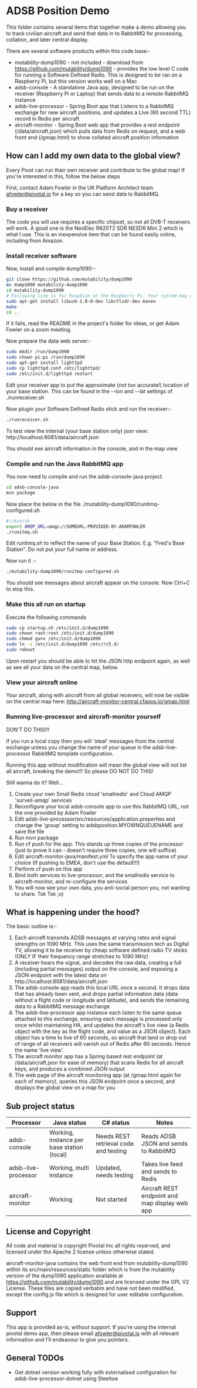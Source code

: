 # ADSB Position Demo

This folder contains several items that together make a demo allowing you to track civilian aircraft and send that data
in to RabbitMQ for processing, collation, and later central display.

There are several software products within this code base:-

- mutability-dump1090 - not included - download from https://github.com/mutability/dump1090 - provides the low level C code for running a Software Defined Radio. This is designed to be ran on a Raspberry Pi, but this version works well on a Mac
- adsb-console - A standalone Java app, designed to be run on the receiver (Raspberry Pi or Laptop) that sends data to a remote RabbitMQ instance
- adsb-live-processor - Spring Boot app that Listens to a RabbitMQ exchange for new aircraft positions, and updates a Live (60 second TTL) record in Redis per aircraft
- aircraft-monitor - Spring Boot web app that provides a rest endpoint (/data/aircraft.json) which pulls data from Redis on request, and a web front end (/gmap.html) to show collated aircraft position information

## How can I add my own data to the global view?

Every Pivot can run their own receiver and contribute to the global map! If you're interested in this, follow the below steps

First, contact Adam Fowler in the UK Platform Architect team <afowler@pivotal.io> for a key so you can send data to RabbitMQ.

### Buy a receiver

The code you will use requires a specific chipset, so not all DVB-T receivers will work. A good one is the NeoElec R820T2 SDR NESDR Mini 2 which is what I use. This is an inexpensive item that can be found easily online, including from Amazon.

### Install receiver software

Now, install and compile dump1090:-

```sh
git clone https://github.com/mutability/dump1090
mv dump1090 mutability-dump1090
cd mutability-dump1090
# Following line is for Raspbian on the Raspberry Pi. Your system may vary
sudo apt-get install libusb-1.0-0-dev librtlsdr-dev maven
make
cd ..
```

If it fails, read the README in the project's folder for ideas, or get Adam Fowler on a zoom meeting.

Now prepare the data web server:-

```sh
sudo mkdir /run/dump1090
sudo chown pi:pi /run/dump1090
sudo apt-get install lighttpd
sudo cp lighttpd.conf /etc/lighttpd/
sudo /etc/init.d/lighttpd restart
```

Edit your receiver app to put the approximate (not too accurate!) location of your base station. This can be found in the --lon and --lat settings of ./runreceiver.sh

Now plugin your Software Defined Radio stick and run the receiver:-

```sh
./runreceiver.sh
```

To test view the internal (your base station only) json view: http://localhost:8081/data/aircraft.json

You should see aircraft information in the console, and in the map view

### Compile and run the Java RabbitMQ app

You now need to compile and run the adsb-console-java project.

```sh
cd adsb-console-java
mvn package
```

Now place the below in the file ./mutability-dump1090/runitmq-configured.sh

```sh
#!/bin/sh
export AMQP_URL=amqp://SOMEURL-PROVIDED-BY-ADAMFOWLER
./runitmq.sh
```

Edit runitmq.sh to reflect the name of your Base Station. E.g. "Fred's Base Station". Do not put your full name or address.

Now run it :-

```sh
./mutability-dump1090/runitmq-configured.sh
```

You should see messages about aircraft appear on the console. Now Ctrl+C to stop this.

### Make this all run on startup

Execute the following commands

```sh
sudo cp startup.sh /etc/init.d/dump1090
sudo chown root:root /etc/init.d/dump1090
sudo chmod gu+x /etc/init.d/dump1090
sudo ln -s /etc/init.d/dump1090 /etc/rc5.d/
sudo reboot
```

Upon restart you should be able to hit the JSON http endpoint again, as well as see all your data on the central map, below.

### View your aircraft online

Your aircraft, along with aircraft from all global receivers, will now be visible on the central map here: http://aircraft-monitor-central.cfapps.io/gmap.html

### Running live-processor and aircraft-monitor yourself

DON'T DO THIS!!!

If you run a local copy then you will 'steal' messages from the central exchange unless you change the name of your queue in the adsb-live-processor RabbitMQ template configuration.

Running this app without modification will mean the global view will not list all aircraft, breaking the demo!!! So please DO NOT DO THIS!

Still wanna do it? Well...

1. Create your own Small Redis cloud 'smallredis' and Cloud AMQP 'surveil-amqp' services
1. Reconfigure your local adsb-console app to use this RabbitMQ URL, not the one provided by Adam Fowler
1. Edit adsb-live-processor/src/resources/application.properties and change the 'group' setting to adsbposition.MYOWNQUEUENAME and save the file
1. Run mvn package
1. Run cf push for the app. This stands up three copies of the processor (just to prove it can - doesn't require three copies, one will suffice)
1. Edit aircraft-monitor-java/manifest.yml To specify the app name of your choice (If pushing to EMEA, don't use the default!!!)
1. Perform cf push on this app
1. Bind both services to live-processor, and the smallredis service to aircraft-monitor, and re-configure the services
1. You will now see your own data, you anti-social person you, not wanting to share. Tsk Tsk ;o)

## What is happening under the hood?

The basic outline is:-

1. Each aircraft transmits ADSB messages at varying rates and signal strengths on 1090 MHz. This uses the same transmission tech as Digital TV, allowing it to be receiver by cheap software defined radio TV sticks (ONLY IF their frequency range stretches to 1090 MHz)
2. A receiver hears the signal, and decodes the raw data, creating a full (including partial messages) output on the console, and exposing a JSON endpoint with the latest data on http://localhost:8081/data/aircraft.json
3. The adsb-console app reads this local URL once a second. It drops data that has already been sent, and drops partial information data (data without a flight code or longitude and latitude), and sends the remaining data to a RabbitMQ message exchange
4. The adsb-live-processor app instance each listen to the same queue attached to this exchange, ensuring each message is processed only once whilst maintaining HA, and updates the aircraft's live view (a Redis object with the key as the flight code, and value as a JSON object). Each object has a time to live of 60 seconds, so aircraft that land or drop out of range of all receivers will vanish out of Redis after 60 seconds. Hence the name 'live view'.
5. The aircraft monitor app has a Spring based rest endpoint (at /data/aircraft.json for ease of memory) that scans Redis for all aircraft keys, and produces a combined JSON output
6. The web page of the aircraft monitoring app (at /gmap.html again for each of memory), queries this JSON endpoint once a second, and displays the global view on a map for you

## Sub project status

|Processor|Java status|C# status|Notes|
|----|----|----|----|
adsb-console|Working, instance per base station (local)|Needs REST retrieval code and testing|Reads ADSB JSON and sends to RabbitMQ
adsb-live-processor|Working, multi instance|Updated, needs testing|Takes live feed and sends to Redis
aircraft-monitor|Working|Not started|Aircraft REST endpoint and map display web app

## License and Copyright

All code and material is copyright Pivotal Inc all rights reserved, and licensed under the Apache 2 license unless
otherwise stated.

aircraft-monitor-java contains the web front end from mutability-dump1090 within its src/main/resources/static folder which is from the mutability version of the dump1090 application available at https://github.com/mutability/dump1090 and are licensed under the GPL V2 License. These files are copied verbatim and have not been modified, except the config.js file which is designed for user editable configuration.

## Support

This app is provided as-is, without support. If you're using the internal pivotal demo app, then please email afowler@pivotal.io with all relevant information and I'll endeavour to give you pointers.

## General TODOs

- Get dotnet version working fully with externalised configuration for adsb-live-processor-dotnet using Steeltoe

